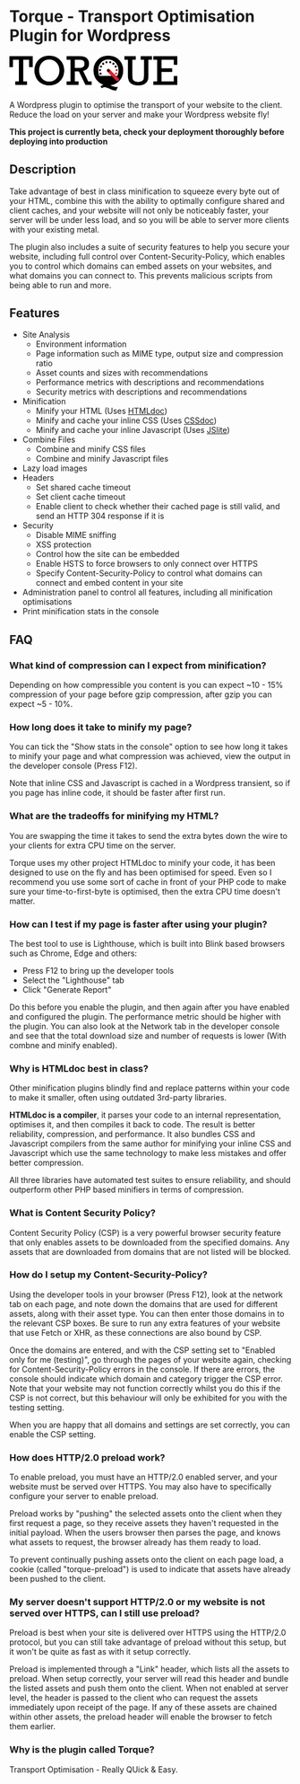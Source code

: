 # Torque - Transport Optimisation Plugin for Wordpress

<img src="graphics/torque.svg" alt="Torque" width="300" />

A Wordpress plugin to optimise the transport of your website to the client. Reduce the load on your server and make your Wordpress website fly!

**This project is currently beta, check your deployment thoroughly before deploying into production**

## Description

Take advantage of best in class minification to squeeze every byte out of your HTML, combine this with the ability to optimally configure shared and client caches, and your website will not only be noticeably faster, your server will be under less load, and so you will be able to server more clients with your existing metal.

The plugin also includes a suite of security features to help you secure your website, including full control over Content-Security-Policy, which enables you to control which domains can embed assets on your websites, and what domains you can connect to. This prevents malicious scripts from being able to run and more.

## Features

- Site Analysis
	- Environment information
	- Page information such as MIME type, output size and compression ratio
	- Asset counts and sizes with recommendations
	- Performance metrics with descriptions and recommendations
	- Security metrics with descriptions and recommendations
- Minification
	- Minify your HTML (Uses [HTMLdoc](https://github.com/hexydec/htmldoc))
	- Minify and cache your inline CSS (Uses [CSSdoc](https://github.com/hexydec/cssdoc))
	- Minify and cache your inline Javascript (Uses [JSlite](https://github.com/hexydec/jslite))
- Combine Files
	- Combine and minify CSS files
	- Combine and minify Javascript files
- Lazy load images
- Headers
	- Set shared cache timeout
	- Set client cache timeout
	- Enable client to check whether their cached page is still valid, and send an HTTP 304 response if it is
- Security
	- Disable MIME sniffing
	- XSS protection
	- Control how the site can be embedded
	- Enable HSTS to force browsers to only connect over HTTPS
	- Specify Content-Security-Policy to control what domains can connect and embed content in your site
- Administration panel to control all features, including all minification optimisations
- Print minification stats in the console

## FAQ

### What kind of compression can I expect from minification?

Depending on how compressible you content is you can expect ~10 - 15% compression of your page before gzip compression, after gzip you can expect ~5 - 10%.

### How long does it take to minify my page?

You can tick the "Show stats in the console" option to see how long it takes to minify your page and what compression was achieved, view the output in the developer console (Press F12).

Note that inline CSS and Javascript is cached in a Wordpress transient, so if you page has inline code, it should be faster after first run.

### What are the tradeoffs for minifying my HTML?

You are swapping the time it takes to send the extra bytes down the wire to your clients for extra CPU time on the server.

Torque uses my other project HTMLdoc to minify your code, it has been designed to use on the fly and has been optimised for speed. Even so I recommend you use some sort of cache in front of your PHP code to make sure your time-to-first-byte is optimised, then the extra CPU time doesn't matter.

### How can I test if my page is faster after using your plugin?

The best tool to use is Lighthouse, which is built into Blink based browsers such as Chrome, Edge and others:

- Press F12 to bring up the developer tools
- Select the "Lighthouse" tab
- Click "Generate Report"

Do this before you enable the plugin, and then again after you have enabled and configured the plugin. The performance metric should be higher with the plugin. You can also look at the Network tab in the developer console and see that the total download size and number of requests is lower (With combne and minify enabled).

### Why is HTMLdoc best in class?

Other minification plugins blindly find and replace patterns within your code to make it smaller, often using outdated 3rd-party libraries.

**HTMLdoc is a compiler**, it parses your code to an internal representation, optimises it, and then compiles it back to code. The result is better reliability, compression, and performance. It also bundles CSS and Javascript compilers from the same author for minifying your inline CSS and Javascript which use the same technology to make less mistakes and offer better compression.

All three libraries have automated test suites to ensure reliability, and should outperform other PHP based minifiers in terms of compression.

### What is Content Security Policy?

Content Security Policy (CSP) is a very powerful browser security feature that only enables assets to be downloaded from the specified domains. Any assets that are downloaded from domains that are not listed will be blocked.

### How do I setup my Content-Security-Policy?

Using the developer tools in your browser (Press F12), look at the network tab on each page, and note down the domains that are used for different assets, along with their asset type. You can then enter those domains in to the relevant CSP boxes. Be sure to run any extra features of your website that use Fetch or XHR, as these connections are also bound by CSP.

Once the domains are entered, and with the CSP setting set to "Enabled only for me (testing)", go through the pages of your website again, checking for Content-Security-Policy errors in the console. If there are errors, the console should indicate which domain and category trigger the CSP error. Note that your website may not function correctly whilst you do this if the CSP is not correct, but this behaviour will only be exhibited for you with the testing setting.

When you are happy that all domains and settings are set correctly, you can enable the CSP setting.

### How does HTTP/2.0 preload work?

To enable preload, you must have an HTTP/2.0 enabled server, and your website must be served over HTTPS. You may also have to specifically configure your server to enable preload.

Preload works by "pushing" the selected assets onto the client when they first request a page, so they receive assets they haven't requested in the initial payload. When the users browser then parses the page, and knows what assets to request, the browser already has them ready to load.

To prevent continually pushing assets onto the client on each page load, a cookie (called "torque-preload") is used to indicate that assets have already been pushed to the client.

### My server doesn't support HTTP/2.0 or my website is not served over HTTPS, can I still use preload?

Preload is best when your site is delivered over HTTPS using the HTTP/2.0 protocol, but you can still take advantage of preload without this setup, but it won't be quite as fast as with it setup correctly.

Preload is implemented through a "Link" header, which lists all the assets to preload. When setup correctly, your server will read this header and bundle the listed assets and push them onto the client. When not enabled at server level, the header is passed to the client who can request the assets immediately upon receipt of the page. If any of these assets are chained within other assets, the preload header will enable the browser to fetch them earlier.

### Why is the plugin called Torque?

Transport Optimisation - Really QUick & Easy.
